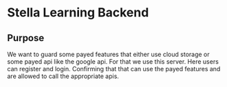 # Stella Learning Backend

## Purpose

We want to guard some payed features that either use cloud storage or some payed api like the google api. For that we use this server. Here users can register and login. Confirming that that can use the payed features and are allowed to call the appropriate apis.
